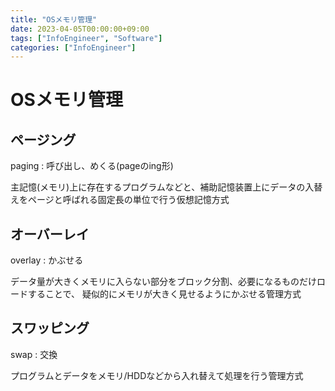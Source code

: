 ```yaml
---
title: "OSメモリ管理"
date: 2023-04-05T00:00:00+09:00
tags: ["InfoEngineer", "Software"]
categories: ["InfoEngineer"]
---
```

# OSメモリ管理

## ページング

paging : 呼び出し、めくる(pageのing形)

主記憶(メモリ)上に存在するプログラムなどと、補助記憶装置上にデータの入替えをページと呼ばれる固定長の単位で行う仮想記憶方式

## オーバーレイ

overlay : かぶせる

データ量が大きくメモリに入らない部分をブロック分割、必要になるものだけロードすることで、
疑似的にメモリが大きく見せるようにかぶせる管理方式

## スワッピング

swap : 交換

プログラムとデータをメモリ/HDDなどから入れ替えて処理を行う管理方式